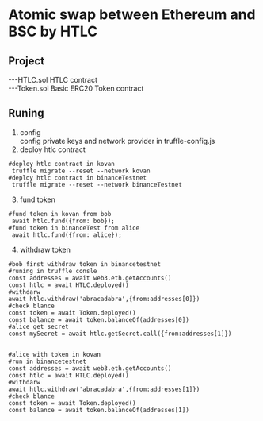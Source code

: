 # Atomic swap between Ethereum and BSC by HTLC

## Project
---HTLC.sol HTLC contract  
---Token.sol Basic ERC20 Token contract

## Runing

1. config  
config private keys and network provider in truffle-config.js 
2. deploy htlc contract  
```
#deploy htlc contract in kovan 
 truffle migrate --reset --network kovan 
#deploy htlc contract in binanceTestnet
 truffle migrate --reset --network binanceTestnet
```  
3. fund token
```
#fund token in kovan from bob
 await htlc.fund({from: bob});
#fund token in binanceTest from alice 
 await htlc.fund({from: alice});
```
4. withdraw token
```
#bob first withdraw token in binancetestnet
#runing in truffle consle
const addresses = await web3.eth.getAccounts()
const htlc = await HTLC.deployed()
#withdarw
await htlc.withdraw('abracadabra',{from:addresses[0]})
#check blance
const token = await Token.deployed()
const balance = await token.balanceOf(addresses[0])
#alice get secret
const mySecret = await htlc.getSecret.call({from:addresses[1]})


#alice with token in kovan
#run in binancetestnet
const addresses = await web3.eth.getAccounts()
const htlc = await HTLC.deployed()
#withdarw
await htlc.withdraw('abracadabra',{from:addresses[1]})
#check blance
const token = await Token.deployed()
const balance = await token.balanceOf(addresses[1])

```


